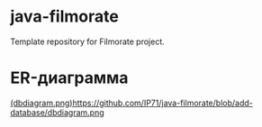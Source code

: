# java-filmorate
Template repository for Filmorate project.
# ER-диаграмма
[(dbdiagram.png)](https://github.com/IP71/java-filmorate/blob/add-database/dbdiagram.png)https://github.com/IP71/java-filmorate/blob/add-database/dbdiagram.png
